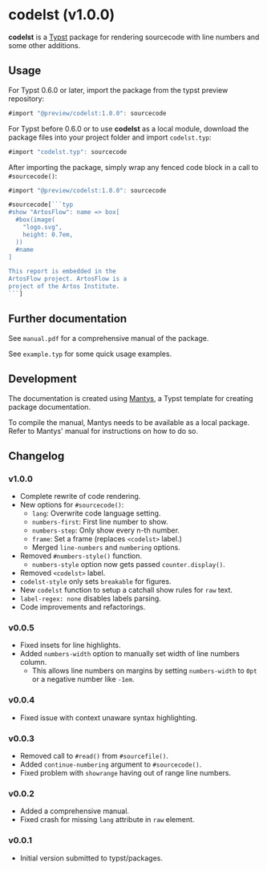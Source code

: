 # codelst (v1.0.0)

**codelst** is a [Typst](https://github.com/typst/typst) package for rendering sourcecode with line numbers and some other additions.

## Usage

For Typst 0.6.0 or later, import the package from the typst preview repository:

```js
#import "@preview/codelst:1.0.0": sourcecode
```

For Typst before 0.6.0 or to use **codelst** as a local module, download the package files into your project folder and import `codelst.typ`:

```js
#import "codelst.typ": sourcecode
```

After importing the package, simply wrap any fenced code block in a call to `#sourcecode()`:

````js
#import "@preview/codelst:1.0.0": sourcecode

#sourcecode[```typ
#show "ArtosFlow": name => box[
  #box(image(
    "logo.svg",
    height: 0.7em,
  ))
  #name
]

This report is embedded in the
ArtosFlow project. ArtosFlow is a
project of the Artos Institute.
```]
````

## Further documentation

See `manual.pdf` for a comprehensive manual of the package. 

See `example.typ` for some quick usage examples.

## Development

The documentation is created using [Mantys](https://github.com/jneug/typst-mantys), a Typst template for creating package documentation.

To compile the manual, Mantys needs to be available as a local package. Refer to Mantys' manual for instructions on how to do so.

## Changelog

### v1.0.0

- Complete rewrite of code rendering.
- New options for `#sourcecode()`:
	- `lang`: Overwrite code language setting.
	- `numbers-first`: First line number to show.
	- `numbers-step`: Only show every n-th number.
	- `frame`: Set a frame (replaces `<codelst>` label.)
	- Merged `line-numbers` and `numbering` options.
- Removed `#numbers-style()` function.
	- `numbers-style` option now gets passed `counter.display()`.
- Removed `<codelst>` label.
- `codelst-style` only sets `breakable` for figures.
- New `codelst` function to setup a catchall show rules for `raw` text.
- `label-regex: none` disables labels parsing.
- Code improvements and refactorings.

### v0.0.5

- Fixed insets for line highlights.
- Added `numbers-width` option to manually set width of line numbers column.
	- This allows line numbers on margins by setting `numbers-width` to `0pt` or a negative number like `-1em`.

### v0.0.4

- Fixed issue with context unaware syntax highlighting.

### v0.0.3

- Removed call to `#read()` from `#sourcefile()`.
- Added `continue-numbering` argument to `#sourcecode()`.
- Fixed problem with `showrange` having out of range line numbers.

### v0.0.2

- Added a comprehensive manual.
- Fixed crash for missing `lang` attribute in `raw` element.

### v0.0.1

- Initial version submitted to typst/packages.
